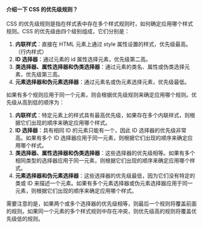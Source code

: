 <!--
 * @Author: Shu Binqi
 * @Date: 2023-03-14 19:28:56
 * @LastEditors: Shu Binqi
 * @LastEditTime: 2023-03-14 19:29:11
 * @Description: CSS 优先级
 * @Version: 1.0.0
 * @FilePath: \interviewQuestions\前端基础\CSS\CSS-优先级.md
-->

#### 介绍一下 CSS 的优先级规则？

CSS 的优先级规则是指在样式表中存在多个样式规则时，如何确定应用哪个样式规则。CSS 的优先级由四个级别组成，它们分别是：

1. **内联样式**：直接在 HTML 元素上通过 style 属性设置的样式，优先级最高。（行内样式）
1. **ID 选择器**：通过元素的 id 属性选择元素，优先级第二高。
1. **类选择器、属性选择器和伪类选择器**：通过元素的类名、属性或伪类选择元素，优先级第三高。
1. **元素选择器和伪元素选择器**：通过元素名或伪元素选择元素，优先级最低。

如果有多个规则应用于同一个元素，则会根据优先级规则来确定应用哪个规则。优先级从高到低的顺序为：

1. **内联样式**：特定元素上的样式具有最高优先级，如果存在多个内联样式，则根据它们出现的顺序来确定应用哪个样式。
1. **ID 选择器**：具有相同 ID 的元素只能有一个，因此 ID 选择器的优先级非常高。如果有多个 ID 选择器应用于同一元素，则根据它们出现的顺序来确定应用哪个样式。
1. **类选择器、属性选择器和伪类选择器**：这些选择器的优先级相等。如果有多个相同类型的选择器应用于同一元素，则根据它们出现的顺序来确定应用哪个样式。
1. **元素选择器和伪元素选择器**：这些选择器的优先级最低，因为它们没有特定的类或 ID 来描述一个元素。如果有多个元素选择器或伪元素选择器应用于同一元素，则根据它们出现的顺序来确定应用哪个样式。

需要注意的是，如果两个或多个选择器的优先级相等，则最后一个规则将覆盖前面的规则。如果同一个元素的多个样式规则中存在冲突，则优先级高的规则将覆盖优先级低的规则。
